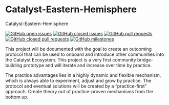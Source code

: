 # Catalyst-Eastern-Hemisphere
Catalyst-Eastern-Hemisphere

[![GitHub open issues](https://img.shields.io/github/issues/C3ETH/Catalyst-Eastern-Hemisphere-Co-Ordination?style=flat-square)](https://github.com/C3ETH/Catalyst-Eastern-Hemisphere-Co-Ordination/issues)
[![GitHub closed issues](https://img.shields.io/github/issues-closed-raw/C3ETH/Catalyst-Eastern-Hemisphere-Co-Ordination?style=flat-square)](https://github.com/C3ETH/Catalyst-Eastern-Hemisphere-Co-Ordination/issues?q=is%3Aissue+is%3Aclosed)
[![GitHub pull requests](https://img.shields.io/github/issues-pr/C3ETH/Catalyst-Eastern-Hemisphere-Co-Ordination)](https://github.com/C3ETH/Catalyst-Eastern-Hemisphere-Co-Ordination/pulls)
[![GitHub closed pull requests](https://img.shields.io/github/issues-pr-closed/C3ETH/Catalyst-Eastern-Hemisphere-Co-Ordination)](https://github.com/C3ETH/Catalyst-Eastern-Hemisphere-Co-Ordination/pulls?q=is%3Apr+is%3Aclosed)
[![GitHub milestones](https://img.shields.io/github/milestones/open/C3ETH/Catalyst-Eastern-Hemisphere-Co-Ordination?style=flat-square)](https://github.com/C3ETH/Catalyst-Eastern-Hemisphere-Co-Ordination)

This project will be documented with the goal to create an outcoming protocol that can be used to onboard and introduce other communities into the Catalyst Ecosystem. This project is a very first community bridge-building prototype and will iterate and increase over time by practice.

The practice advantages lies in a highly dynamic and flexible mechanism, which is always able to experiment, adjust and grow by practice. The protocol and eventual solutions will be created by a “practice-first” approach. Create theory out of practice-proven mechanisms from the bottom up.
